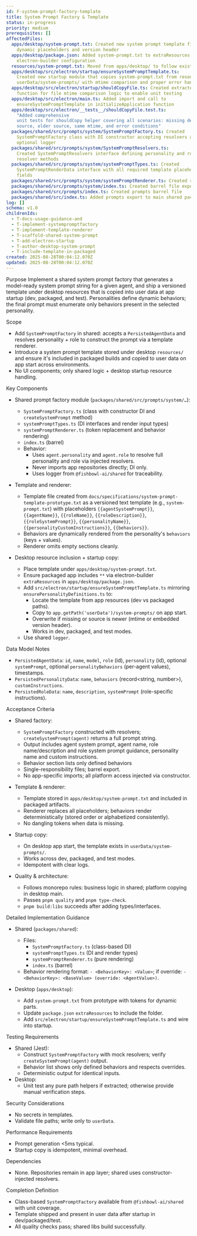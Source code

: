 ```yaml
---
id: F-system-prompt-factory-template
title: System Prompt Factory & Template
status: in-progress
priority: medium
prerequisites: []
affectedFiles:
  apps/desktop/system-prompt.txt: Created new system prompt template file with
    dynamic placeholders and version header
  apps/desktop/package.json: Added system-prompt.txt to extraResources array in
    electron-builder configuration
  resources/system-prompt.txt: Moved from apps/desktop/ to follow existing resource pattern
  apps/desktop/src/electron/startup/ensureSystemPromptTemplate.ts:
    Created new startup module that copies system-prompt.txt from resources to
    userData/system-prompts/ with mtime comparison and proper error handling
  apps/desktop/src/electron/startup/shouldCopyFile.ts: Created extracted helper
    function for file mtime comparison logic to enable unit testing
  apps/desktop/src/electron/main.ts: Added import and call to
    ensureSystemPromptTemplate in initializeApplication function
  apps/desktop/src/electron/__tests__/shouldCopyFile.test.ts:
    "Added comprehensive
    unit tests for shouldCopy helper covering all scenarios: missing dest, newer
    source, older source, same mtime, and error conditions"
  packages/shared/src/prompts/system/SystemPromptFactory.ts: Created
    SystemPromptFactory class with DI constructor accepting resolvers and
    optional logger
  packages/shared/src/prompts/system/SystemPromptResolvers.ts:
    Created SystemPromptResolvers interface defining personality and role
    resolver methods
  packages/shared/src/prompts/system/systemPromptTypes.ts: Created
    SystemPromptRenderData interface with all required template placeholder
    fields
  packages/shared/src/prompts/system/systemPromptRenderer.ts: Created renderSystemPrompt function stub for template token replacement
  packages/shared/src/prompts/system/index.ts: Created barrel file exporting all module components
  packages/shared/src/prompts/index.ts: Created prompts barrel file
  packages/shared/src/index.ts: Added prompts export to main shared package barrel
log: []
schema: v1.0
childrenIds:
  - T-docs-usage-guidance-and
  - T-implement-systempromptfactory
  - T-implement-template-renderer
  - T-scaffold-shared-system-prompt
  - T-add-electron-startup
  - T-author-desktop-system-prompt
  - T-include-template-in-packaged
created: 2025-08-28T00:04:12.070Z
updated: 2025-08-28T00:04:12.070Z
---
```


Purpose
Implement a shared system prompt factory that generates a model-ready system prompt string for a given agent, and ship a versioned template under desktop resources that is copied into user data at app startup (dev, packaged, and test). Personalities define dynamic behaviors; the final prompt must enumerate only behaviors present in the selected personality.

Scope

- Add `SystemPromptFactory` in shared: accepts a `PersistedAgentData` and resolves personality + role to construct the prompt via a template renderer.
- Introduce a system prompt template stored under desktop `resources/` and ensure it's included in packaged builds and copied to user data on app start across environments.
- No UI components; only shared logic + desktop startup resource handling.

Key Components

- Shared prompt factory module (`packages/shared/src/prompts/system/…`):
  - `SystemPromptFactory.ts` (class with constructor DI and `createSystemPrompt` method)
  - `systemPromptTypes.ts` (DI interfaces and render input types)
  - `systemPromptRenderer.ts` (token replacement and behavior rendering)
  - `index.ts` (barrel)
  - Behavior:
    - Uses `agent.personality` and `agent.role` to resolve full personality and role via injected resolvers.
    - Never imports app repositories directly; DI only.
    - Uses logger from `@fishbowl-ai/shared` for traceability.

- Template and renderer:
  - Template file created from `docs/specifications/system-prompt-template-prototype.txt` as a versioned text template (e.g., `system-prompt.txt`) with placeholders `{{agentSystemPrompt}}`, `{{agentName}}`, `{{roleName}}`, `{{roleDescription}}`, `{{roleSystemPrompt}}`, `{{personalityName}}`, `{{personalityCustomInstructions}}`, `{{behaviors}}`.
  - Behaviors are dynamically rendered from the personality's `behaviors` (keys + values).
  - Renderer omits empty sections cleanly.

- Desktop resource inclusion + startup copy:
  - Place template under `apps/desktop/system-prompt.txt`.
  - Ensure packaged app includes `**` via electron-builder `extraResources` in `apps/desktop/package.json`.
  - Add `src/electron/startup/ensureSystemPromptTemplate.ts` mirroring `ensurePersonalityDefinitions.ts` to:
    - Locate the template from app resources (dev vs packaged paths).
    - Copy to `app.getPath('userData')/system-prompts/` on app start.
    - Overwrite if missing or source is newer (mtime or embedded version header).
    - Works in dev, packaged, and test modes.
  - Use shared `logger`.

Data Model Notes

- `PersistedAgentData`: `id`, `name`, `model`, `role` (id), `personality` (id), optional `systemPrompt`, optional `personalityBehaviors` (per-agent values), timestamps.
- `PersistedPersonalityData`: `name`, `behaviors` (record<string, number>), `customInstructions`.
- `PersistedRoleData`: `name`, `description`, `systemPrompt` (role-specific instructions).

Acceptance Criteria

- Shared factory:
  - `SystemPromptFactory` constructed with resolvers; `createSystemPrompt(agent)` returns a full prompt string.
  - Output includes agent system prompt, agent name, role name/description and role system prompt guidance, personality name and custom instructions.
  - Behavior section lists only defined behaviors
  - Single-responsibility files; barrel export.
  - No app-specific imports; all platform access injected via constructor.

- Template & renderer:
  - Template stored in `apps/desktop/system-prompt.txt` and included in packaged artifacts.
  - Renderer replaces all placeholders; behaviors render deterministically (stored order or alphabetized consistently).
  - No dangling tokens when data is missing.

- Startup copy:
  - On desktop app start, the template exists in `userData/system-prompts/`.
  - Works across dev, packaged, and test modes.
  - Idempotent with clear logs.

- Quality & architecture:
  - Follows monorepo rules: business logic in shared; platform copying in desktop main.
  - Passes `pnpm quality` and `pnpm type-check`.
  - `pnpm build:libs` succeeds after adding types/interfaces.

Detailed Implementation Guidance

- Shared (`packages/shared`):
  - Files:
    - `SystemPromptFactory.ts` (class-based DI)
    - `systemPromptTypes.ts` (DI and render types)
    - `systemPromptRenderer.ts` (pure rendering)
    - `index.ts` (barrel)
  - Behavior rendering format: `- <BehaviorKey>: <Value>`; if override: `- <BehaviorKey>: <BaseValue> (override: <AgentValue>)`.

- Desktop (`apps/desktop`):
  - Add `system-prompt.txt` from prototype with tokens for dynamic parts.
  - Update `package.json` `extraResources` to include the folder.
  - Add `src/electron/startup/ensureSystemPromptTemplate.ts` and wire into startup.

Testing Requirements

- Shared (Jest):
  - Construct `SystemPromptFactory` with mock resolvers; verify `createSystemPrompt(agent)` output.
  - Behavior list shows only defined behaviors and respects overrides.
  - Deterministic output for identical inputs.
- Desktop:
  - Unit test any pure path helpers if extracted; otherwise provide manual verification steps.

Security Considerations

- No secrets in templates.
- Validate file paths; write only to `userData`.

Performance Requirements

- Prompt generation <5ms typical.
- Startup copy is idempotent, minimal overhead.

Dependencies

- None. Repositories remain in app layer; shared uses constructor-injected resolvers.

Completion Definition

- Class-based `SystemPromptFactory` available from `@fishbowl-ai/shared` with unit coverage.
- Template shipped and present in user data after startup in dev/packaged/test.
- All quality checks pass; shared libs build successfully.
